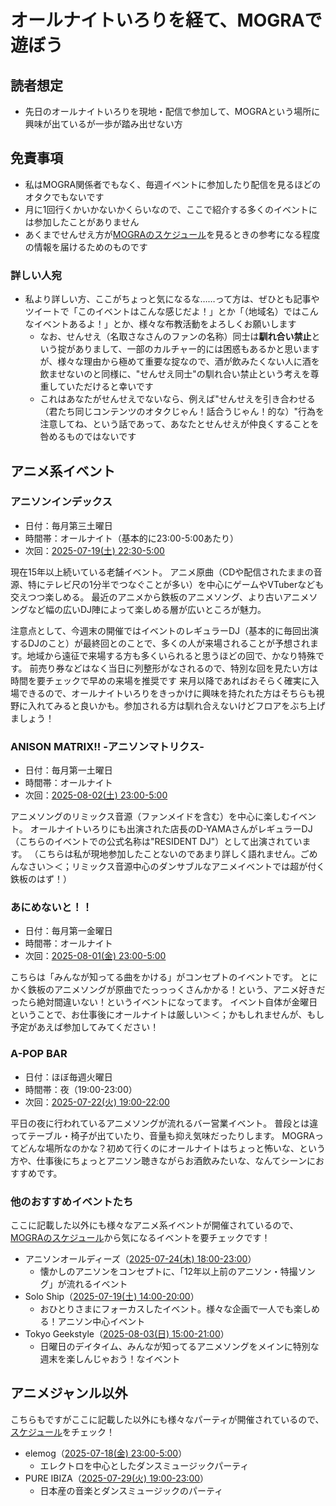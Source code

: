# オールナイトいろりを経て、MOGRAで遊ぼう

## 読者想定
- 先日のオールナイトいろりを現地・配信で参加して、MOGRAという場所に興味が出ているが一歩が踏み出せない方

## 免責事項
- 私はMOGRA関係者でもなく、毎週イベントに参加したり配信を見るほどのオタクでもないです
- 月に1回行くかいかないかくらいなので、ここで紹介する多くのイベントには参加したことがありません
- あくまでせんせえ方が[MOGRAのスケジュール](https://club-mogra.jp/event/)を見るときの参考になる程度の情報を届けるためのものです

### 詳しい人宛
- 私より詳しい方、ここがちょっと気になるな……って方は、ぜひとも記事やツイートで「このイベントはこんな感じだよ！」とか「（地域名）ではこんなイベントあるよ！」とか、様々な布教活動をよろしくお願いします
    - なお、せんせえ（名取さなさんのファンの名称）同士は**馴れ合い禁止**という掟がありまして、一部のカルチャー的には困惑もあるかと思いますが、様々な理由から極めて重要な掟なので、酒が飲みたくない人に酒を飲ませないのと同様に、"せんせえ同士"の馴れ合い禁止という考えを尊重していただけると幸いです
    - これはあなたがせんせえでないなら、例えば"せんせえを引き合わせる（君たち同じコンテンツのオタクじゃん！話合うじゃん！的な）"行為を注意してね、という話であって、あなたとせんせえが仲良くすることを咎めるものではないです

## アニメ系イベント

### アニソンインデックス
- 日付：毎月第三土曜日
- 時間帯：オールナイト（基本的に23:00-5:00あたり）
- 次回：[2025-07-19(土) 22:30-5:00](https://club-mogra.jp/2025/07/19/5661/)

現在15年以上続いている老舗イベント。
アニメ原曲（CDや配信されたままの音源、特にテレビ尺の1分半でつなぐことが多い）を中心にゲームやVTuberなども交えつつ楽しめる。
最近のアニメから鉄板のアニメソング、より古いアニメソングなど幅の広いDJ陣によって楽しめる層が広いところが魅力。

注意点として、今週末の開催ではイベントのレギュラーDJ（基本的に毎回出演するDJのこと）が最終回とのことで、多くの人が来場されることが予想されます。地域から遠征で来場する方も多くいられると思うほどの回で、かなり特殊です。
前売り券などはなく当日に列整形がなされるので、特別な回を見たい方は時間を要チェックで早めの来場を推奨です
来月以降であればおそらく確実に入場できるので、オールナイトいろりをきっかけに興味を持たれた方はそちらも視野に入れてみると良いかも。参加される方は馴れ合えないけどフロアをぶち上げましょう！

### ANISON MATRIX!! -アニソンマトリクス-
- 日付：毎月第一土曜日
- 時間帯：オールナイト
- 次回：[2025-08-02(土) 23:00-5:00](https://club-mogra.jp/2025/08/02/5673/)

アニメソングのリミックス音源（ファンメイドを含む）を中心に楽しむイベント。
オールナイトいろりにも出演された店長のD-YAMAさんがレギュラーDJ（こちらのイベントでの公式名称は"RESIDENT DJ"）として出演されています。
（こちらは私が現地参加したことないのであまり詳しく語れません。ごめんなさい＞＜；リミックス音源中心のダンサブルなアニメイベントでは超が付く鉄板のはず！）

### あにめないと！！
- 日付：毎月第一金曜日
- 時間帯：オールナイト
- 次回：[2025-08-01(金) 23:00-5:00](https://club-mogra.jp/2025/08/01/5671/)

こちらは「みんなが知ってる曲をかける」がコンセプトのイベントです。
とにかく鉄板のアニメソングが原曲でたっっっくさんかかる！という、アニメ好きだったら絶対間違いない！というイベントになってます。
イベント自体が金曜日ということで、お仕事後にオールナイトは厳しい＞＜；かもしれませんが、もし予定があえば参加してみてください！

### A-POP BAR
- 日付：ほぼ毎週火曜日
- 時間帯：夜（19:00-23:00）
- 次回：[2025-07-22(火) 19:00-22:00](https://club-mogra.jp/2025/07/22/5640/)

平日の夜に行われているアニメソングが流れるバー営業イベント。
普段とは違ってテーブル・椅子が出ていたり、音量も抑え気味だったりします。
MOGRAってどんな場所なのかな？初めて行くのにオールナイトはちょっと怖いな、という方や、仕事後にちょっとアニソン聴きながらお酒飲みたいな、なんてシーンにおすすめです。 

### 他のおすすめイベントたち
ここに記載した以外にも様々なアニメ系イベントが開催されているので、[MOGRAのスケジュール](https://club-mogra.jp/event/)から気になるイベントを要チェックです！

- アニソンオールディーズ（[2025-07-24(木) 18:00-23:00](https://club-mogra.jp/2025/07/24/5653/)）
  - 懐かしのアニソンをコンセプトに、「12年以上前のアニソン・特撮ソング」が流れるイベント
- Solo Ship（[2025-07-19(土) 14:00-20:00](https://club-mogra.jp/2025/07/19/7369/)）
  - おひとりさまにフォーカスしたイベント。様々な企画で一人でも楽しめる！アニソン中心イベント
- Tokyo Geekstyle（[2025-08-03(日) 15:00-21:00](https://club-mogra.jp/2025/08/03/5674/)）
  - 日曜日のデイタイム、みんなが知ってるアニメソングをメインに特別な週末を楽しんじゃおう！なイベント

## アニメジャンル以外
こちらもですがここに記載した以外にも様々なパーティが開催されているので、[スケジュール](https://club-mogra.jp/event/)をチェック！

- elemog（[2025-07-18(金) 23:00-5:00](https://club-mogra.jp/2025/07/18/5659/)）
  - エレクトロを中心としたダンスミュージックパーティ
- PURE IBIZA（[2025-07-29(火) 19:00-23:00](https://club-mogra.jp/2025/07/29/5644/)）
  - 日本産の音楽とダンスミュージックのパーティ
